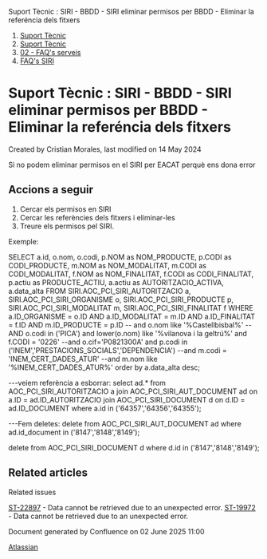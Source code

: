 Suport Tècnic : SIRI - BBDD - SIRI eliminar permisos per BBDD - Eliminar la referéncia dels fitxers  

1.  [Suport Tècnic](index.md)
2.  [Suport Tècnic](13893782.md)
3.  [02 - FAQ's serveis](26313393.md)
4.  [FAQ's SIRI](26313612.md)

Suport Tècnic : SIRI - BBDD - SIRI eliminar permisos per BBDD - Eliminar la referéncia dels fitxers
===================================================================================================

Created by Cristian Morales, last modified on 14 May 2024

Si no podem eliminar permisos en el SIRI per EACAT perquè ens dona error

Accions a seguir
----------------

1.  Cercar els permisos en SIRI
2.  Cercar les referències dels fitxers i eliminar-les
3.  Treure els permisos pel SIRI.

Exemple:

SELECT 
a.id,
o.nom,
       o.codi,
       p.NOM       as NOM\_PRODUCTE,
       p.CODI      as CODI\_PRODUCTE,
       m.NOM       as NOM\_MODALITAT,
       m.CODI      as CODI\_MODALITAT,
       f.NOM       as NOM\_FINALITAT,
       f.CODI      as CODI\_FINALITAT,
       p.actiu     as PRODUCTE\_ACTIU,
       a.actiu     as AUTORITZACIO\_ACTIVA,
       a.data\_alta
  FROM SIRI.AOC\_PCI\_SIRI\_AUTORITZACIO a,
       SIRI.AOC\_PCI\_SIRI\_ORGANISME    o,
       SIRI.AOC\_PCI\_SIRI\_PRODUCTE     p,
       SIRI.AOC\_PCI\_SIRI\_MODALITAT    m,
       SIRI.AOC\_PCI\_SIRI\_FINALITAT    f
 WHERE a.ID\_ORGANISME = o.ID
   AND a.ID\_MODALITAT = m.ID
   AND a.ID\_FINALITAT = f.ID
   AND m.ID\_PRODUCTE = p.ID
    --    and o.nom like '%Castellbisbal%'
 --AND o.codi in ('PICA')
      and lower(o.nom) like '%vilanova i la geltrú%'
      and f.CODI = '0226'
      --and o.cif='P0821300A'
 and p.codi in ('INEM','PRESTACIONS\_SOCIALS','DEPENDENCIA')
 --and m.codi = 'INEM\_CERT\_DADES\_ATUR'
--and m.nom like '%INEM\_CERT\_DADES\_ATUR%'
 order by a.data\_alta desc;

---veiem referència a esborrar:
select ad.\* from AOC\_PCI\_SIRI\_AUTORITZACIO a
join AOC\_PCI\_SIRI\_AUT\_DOCUMENT ad
on a.ID = ad.ID\_AUTORITZACIO
join AOC\_PCI\_SIRI\_DOCUMENT d
on d.ID = ad.ID\_DOCUMENT
where a.id in ('64357','64356','64355');

---Fem deletes:
delete from AOC\_PCI\_SIRI\_AUT\_DOCUMENT ad
where ad.id\_document in ('8147','8148','8149');

delete from AOC\_PCI\_SIRI\_DOCUMENT d
where d.id in ('8147','8148','8149');

Related articles
----------------

  

Related issues

[ST-22897](https://contacte.aoc.cat/browse/ST-22897?src=confmacro) - Data cannot be retrieved due to an unexpected error. [ST-19972](https://contacte.aoc.cat/browse/ST-19972?src=confmacro) - Data cannot be retrieved due to an unexpected error.

Document generated by Confluence on 02 June 2025 11:00

[Atlassian](http://www.atlassian.com/)